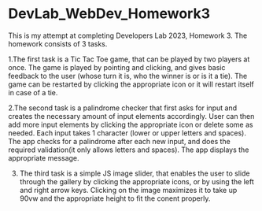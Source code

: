 # DevLab_WebDev_Homework3

This is my attempt at completing Developers Lab 2023, Homework 3.
The homework consists of 3 tasks.

1.The first task is a Tic Tac Toe game, that can be played by two players at once. The game is played by pointing and clicking, and gives basic feedback to the user (whose turn it is, who the winner is or is it a tie). The game can be restarted by clicking the appropriate icon or it will restart itself in case of a tie.

2.The second task is a palindrome checker that first asks for input and creates the necessary amount of input elements accordingly. User can then add more input elements by clicking the appropriate icon or delete some as needed. Each input takes 1 character (lower or upper letters and spaces). The app checks for a palindrome after each new input, and does the required validation(it only allows letters and spaces). The app displays the appropriate message.

3. The third task is a simple JS image slider, that enables the user to slide through the gallery by clicking the appropriate icons, or by using the left and right arrow keys. Clicking on the image maximizes it to take up 90vw and the appropriate height to fit the conent properly.
